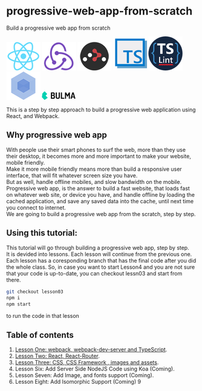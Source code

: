 # progressive-web-app-from-scratch
Build a progressive web app from scratch

[![React](/img/react-padded-90.png)](https://facebook.github.io/react/)
[![Redux](/img/redux-padded-90.png)](http://redux.js.org/)
[![React Router](/img/react-router-padded-90.png)](https://github.com/ReactTraining/react-router)
[<img src="/img/ts.png" alt="TypeScript" width="90"/>](https://www.typescriptlang.org/)
[<img src="/img/tslint.png" alt="TSLint" width="90"/>](https://palantir.github.io/tslint/)
[![Webpack](/img/webpack-padded-90.png)](https://webpack.github.io/)
[<img src="/img/bulma-logo.png" alt="Bulma" width="90"/>](https://bulma.io/)

This is a step by step approach to build a progressive web application using React, and Webpack.  

## Why progressive web app

With people use their smart phones to surf the web, more than they use their desktop, it becomes more and more important to make your website, mobile friendly.  
Make it more mobile friendly means more than build a responsive user interface, that will fit whatever screen size you have.  
But as well, handle offline mobiles, and slow bandwidth on the mobile.  
Progressive web app, is the answer to build a fast website, that loads fast on whatever web site, or device you have, and handle offline by loading the cached application, and save any saved data into the cache, until next time you connect to internet.  
We are going to build a progressive web app from the scratch, step by step.  

## Using this tutorial:

This tutorial will go through building a progressive web app, step by step.  
It is devided into lessons. Each lesson will continue from the previous one. Each lesson has a coresponding branch that has the final code after you did the whole class. So, in case you want to start Lesson4 and you are not sure that your code is up-to-date, you can checkout lessn03 and start from there.

```sh
git checkout lesson03
npm i
npm start
```
to run the code in that lesson

## Table of contents

1. [Lesson One: webpack, webpack-dev-server and TypeScript](/lesson01.md/). 
2. [Lesson Two: React, React-Router](/lesson02.md/). 
3. [Lesson Three: CSS, CSS Framework , images and assets](/lesson03.md).
6. Lesson Six: Add Server Side NodeJS Code using Koa (Coming).
7. Lesson Seven: Add Image, and fonts support (Coming).
8. Lesson Eight: Add Isomorphic Support (Coming)
9
